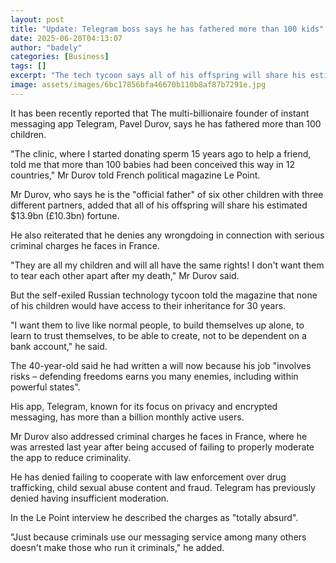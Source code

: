 ```yaml
---
layout: post
title: "Update: Telegram boss says he has fathered more than 100 kids"
date: 2025-06-20T04:13:07
author: "badely"
categories: [Business]
tags: []
excerpt: "The tech tycoon says all of his offspring will share his estimated $13.9bn fortune."
image: assets/images/6bc17856bfa46670b110b8af87b7291e.jpg
---
```


It has been recently reported that The multi-billionaire founder of instant messaging app Telegram, Pavel Durov, says he has fathered more than 100 children.

"The clinic, where I started donating sperm 15 years ago to help a friend, told me that more than 100 babies had been conceived this way in 12 countries," Mr Durov told French political magazine Le Point.

Mr Durov, who says he is the "official father" of six other children with three different partners, added that all of his offspring will share his estimated $13.9bn (£10.3bn) fortune.

He also reiterated that he denies any wrongdoing in connection with serious criminal charges he faces in France.

"They are all my children and will all have the same rights! I don't want them to tear each other apart after my death," Mr Durov said.

But the self-exiled Russian technology tycoon told the magazine that none of his children would have access to their inheritance for 30 years.

"I want them to live like normal people, to build themselves up alone, to learn to trust themselves, to be able to create, not to be dependent on a bank account," he said.

The 40-year-old said he had written a will now because his job "involves risks – defending freedoms earns you many enemies, including within powerful states".

His app, Telegram, known for its focus on privacy and encrypted messaging, has more than a billion monthly active users.

Mr Durov also addressed criminal charges he faces in France, where he was arrested last year after being accused of failing to properly moderate the app to reduce criminality. 

He has denied failing to cooperate with law enforcement over drug trafficking, child sexual abuse content and fraud. Telegram has previously denied having insufficient moderation.

In the Le Point interview he described the charges as "totally absurd".

"Just because criminals use our messaging service among many others doesn't make those who run it criminals," he added.

